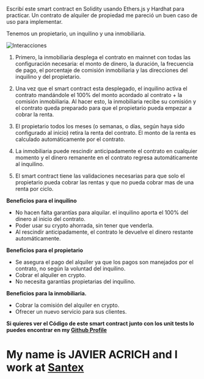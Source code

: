 Escribí este smart contract en Solidity usando Ethers.js y Hardhat para practicar.
Un contrato de alquiler de propiedad me pareció un buen caso de uso para implementar. 

Tenemos un propietario, un inquilino y una inmobiliaria.

![Interacciones](https://dev-to-uploads.s3.amazonaws.com/uploads/articles/fi4mh0zqzu2g61vcrt20.png)

1. Primero, la inmobiliaria desplega el contrato en mainnet con todas las configuración necesaria: el monto de dinero, la duración, la frecuencia de pago, el porcentaje de comisión inmobiliaria y las direcciones del inquilino y del propietario.

2. Una vez que el smart contract esta desplegado, el inquilino activa el contrato mandándole el 100% del monto acordado al contrato + la comisión inmobiliaria. Al hacer esto, la inmobiliaria recibe su comisión y el contrato queda preparado para que el propietario pueda empezar a cobrar la renta.

3. El propietario todos los meses (o semanas, o días, según haya sido configurado al inicio) retira la renta del contrato. El monto de la renta es calculado automáticamente por el contrato. 

4. La inmobiliaria puede rescindir anticipadamente el contrato en cualquier momento y el dinero remanente en el contrato regresa automáticamente al inquilino.

5. El smart contract tiene las validaciones necesarias para que solo el propietario pueda cobrar las rentas y que no pueda cobrar mas de una renta por ciclo. 

**Beneficios para el inquilino**
* No hacen falta garantías para alquilar. el inquilino aporta el 100% del dinero al inicio del contrato.
* Poder usar su crypto ahorrada, sin tener que venderla.
* Al rescindir anticipadamente, el contrato le devuelve el dinero restante automáticamente.

**Beneficios para el propietario**
* Se asegura el pago del alquiler ya que los pagos son manejados por el contrato, no según la voluntad del inquilino.
* Cobrar el alquiler en crypto.
* No necesita garantías propietarias del inquilino.

**Beneficios para la inmobiliaria.**
* Cobrar la comisión del alquiler en crypto.
* Ofrecer un nuevo servicio para sus clientes.


**Si quieres ver el Código de este smart contract junto con los unit tests lo puedes encontrar en my [Github Profile](https://github.com/javieracrich/CryptoTecho)**

# My name is JAVIER ACRICH and I work at [Santex](https://santexgroup.com/)
